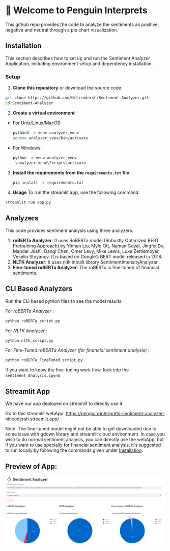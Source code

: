 # 🐧 Welcome to Penguin Interprets 
This github repo provides the code to analyze the sentiments as positive, negative and neutral through a pie chart visualization. 

## Installation<a name="installation"></a>

This section describes how to set up and run the Sentiment Analyzer Application, including environment setup and dependency installation.

### Setup

1. **Clone this repository** or download the source code.
   
 ```bash 
 git clone https://github.com/Niticodersh/Sentiment-Analyzer.git
cd Sentiment-Analyzer
``` 
2. **Create a virtual environment** 
- For Unix/Linux/MacOS:
   ```bash
   python3 -m venv analyzer_venv
   source analyzer_venv/bin/activate
   ```
- For Windows:
   ```bash
   python -m venv analyzer_venv
   .\analyzer_venv\Scripts\activate
   ```
3. **Install the requirements from the `requirements.txt` file**

   ```bash
   pip install -r requirements.txt
   ```
4. **Usage**
 To run the streamlit app, use the following command:
 ```bash
 streamlit run app.py
```

## Analyzers

This code provides sentiment analysis using three analyzers.
1. **roBERTa Analyzer**: It uses RoBERTa model (Robustly Optimized BERT Pretraining Approach) by Yinhan Liu, Myle Ott, Naman Goyal, Jingfei Du, Mandar Joshi, Danqi Chen, Omer Levy, Mike Lewis, Luke Zettlemoyer, Veselin Stoyanov. It is based on Google’s BERT model released in 2018.
2. **NLTK Analyzer**: It uses nltk inbuilt library SentimentIntensityAnalyzer.
3. **Fine-tuned roBERTa Analyzer**: The roBERTa is fine-tuned of financial sentiments.

## CLI Based Analyzers
Run the CLI based python files to see the model results. 

For *roBERTa Analyzer* : 
```bash 
python roBERTa_script.py
```

For *NLTK Analyzer* : 
```bash
python nltk_script.py
```

For *Fine-Tuned roBERTa Analyzer (for financial sentiment analysis)* :
```bash
python roBERTa_FineTuned_script.py
```
If you want to know the fine-tuning work flow, look into the ```Sentiment_Analysis.ipynb```

## Streamlit App

We have our app deployed on streamlit to directly use it. 

Go to this streamlit webApp: https://penguin-interprets-sentiment-analyzer-niticodersh.streamlit.app/ 

Note: The fine-tuned model might not be able to get downloaded due to some issue with gdown library and streamlit cloud environment. In case you wish to do normal sentiment analysis, you can directly use the webApp, but if you want to use specially for financial sentiment analysis, it's suggested to run locally by following the commands given under [Installation](#installation).

## Preview of App:
![Alt text](sentiment_analyzer_img.png)
